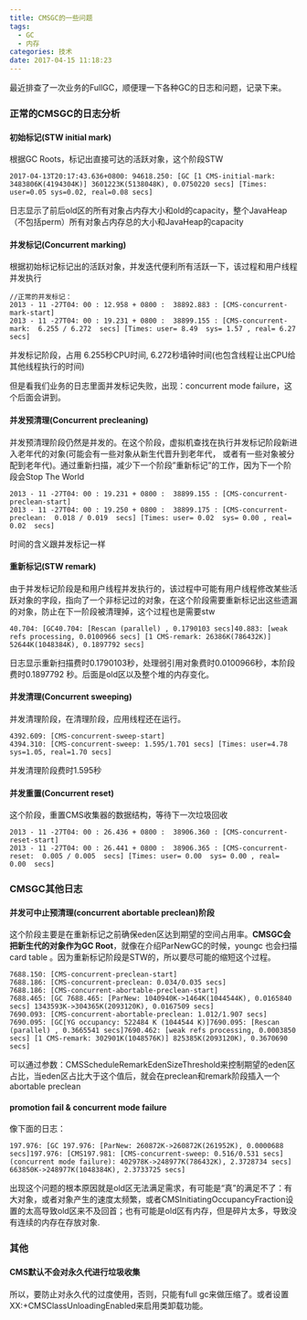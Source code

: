 ```yaml
---
title: CMSGC的一些问题
tags:
  - GC
  - 内存
categories: 技术
date: 2017-04-15 11:18:23
---
```



最近排查了一次业务的FullGC，顺便理一下各种GC的日志和问题，记录下来。

### 正常的CMSGC的日志分析

#### 初始标记(STW initial mark)

根据GC Roots，标记出直接可达的活跃对象，这个阶段STW

```
2017-04-13T20:17:43.636+0800: 94618.250: [GC [1 CMS-initial-mark: 3483806K(4194304K)] 3601223K(5138048K), 0.0750220 secs] [Times: user=0.05 sys=0.02, real=0.08 secs]
```
日志显示了前后old区的所有对象占内存大小和old的capacity，整个JavaHeap（不包括perm）所有对象占内存总的大小和JavaHeap的capacity

#### 并发标记(Concurrent marking)

根据初始标记标记出的活跃对象，并发迭代便利所有活跃一下，该过程和用户线程并发执行

```
//正常的并发标记：
2013 - 11 -27T04: 00 : 12.958 + 0800 :  38892.883 : [CMS-concurrent-mark-start]
2013 - 11 -27T04: 00 : 19.231 + 0800 :  38899.155 : [CMS-concurrent-mark:  6.255 / 6.272  secs] [Times: user= 8.49  sys= 1.57 , real= 6.27  secs]
```
并发标记阶段，占用 6.255秒CPU时间, 6.272秒墙钟时间(也包含线程让出CPU给其他线程执行的时间)

但是看我们业务的日志里面并发标记失败，出现：concurrent mode failure，这个后面会讲到。

#### 并发预清理(Concurrent precleaning)

并发预清理阶段仍然是并发的。在这个阶段，虚拟机查找在执行并发标记阶段新进入老年代的对象(可能会有一些对象从新生代晋升到老年代， 或者有一些对象被分配到老年代)。通过重新扫描，减少下一个阶段”重新标记”的工作，因为下一个阶段会Stop The World

```
2013 - 11 -27T04: 00 : 19.231 + 0800 :  38899.155 : [CMS-concurrent-preclean-start]
2013 - 11 -27T04: 00 : 19.250 + 0800 :  38899.175 : [CMS-concurrent-preclean:  0.018 / 0.019  secs] [Times: user= 0.02  sys= 0.00 , real= 0.02  secs]
```

时间的含义跟并发标记一样

#### 重新标记(STW remark)

由于并发标记阶段是和用户线程并发执行的，该过程中可能有用户线程修改某些活跃对象的字段，指向了一个非标记过的对象，在这个阶段需要重新标记出这些遗漏的对象，防止在下一阶段被清理掉，这个过程也是需要stw

```
40.704: [GC40.704: [Rescan (parallel) , 0.1790103 secs]40.883: [weak refs processing, 0.0100966 secs] [1 CMS-remark: 26386K(786432K)] 52644K(1048384K), 0.1897792 secs]
```

日志显示重新扫描费时0.1790103秒，处理弱引用对象费时0.0100966秒，本阶段费时0.1897792 秒。后面是old区以及整个堆的内存变化。

#### 并发清理(Concurrent sweeping)

并发清理阶段，在清理阶段，应用线程还在运行。

```
4392.609: [CMS-concurrent-sweep-start]  
4394.310: [CMS-concurrent-sweep: 1.595/1.701 secs] [Times: user=4.78 sys=1.05, real=1.70 secs]  
```
并发清理阶段费时1.595秒

#### 并发重置(Concurrent reset)

这个阶段，重置CMS收集器的数据结构，等待下一次垃圾回收

```
2013 - 11 -27T04: 00 : 26.436 + 0800 :  38906.360 : [CMS-concurrent-reset-start]
2013 - 11 -27T04: 00 : 26.441 + 0800 :  38906.365 : [CMS-concurrent-reset:  0.005 / 0.005  secs] [Times: user= 0.00  sys= 0.00 , real= 0.00  secs]
```

### CMSGC其他日志

#### 并发可中止预清理(concurrent abortable preclean)阶段

这个阶段主要是在重新标记之前确保eden区达到期望的空间占用率。<strong>CMSGC会把新生代的对象作为GC Root</strong>，就像在介绍ParNewGC的时候，youngc 也会扫描card table 。因为重新标记阶段是STW的，所以要尽可能的缩短这个过程。

```
7688.150: [CMS-concurrent-preclean-start]
7688.186: [CMS-concurrent-preclean: 0.034/0.035 secs]
7688.186: [CMS-concurrent-abortable-preclean-start]
7688.465: [GC 7688.465: [ParNew: 1040940K->1464K(1044544K), 0.0165840 secs] 1343593K->304365K(2093120K), 0.0167509 secs]
7690.093: [CMS-concurrent-abortable-preclean: 1.012/1.907 secs]
7690.095: [GC[YG occupancy: 522484 K (1044544 K)]7690.095: [Rescan (parallel) , 0.3665541 secs]7690.462: [weak refs processing, 0.0003850 secs] [1 CMS-remark: 302901K(1048576K)] 825385K(2093120K), 0.3670690 secs]
```

可以通过参数：CMSScheduleRemarkEdenSizeThreshold来控制期望的eden区占比，当eden区占比大于这个值后，就会在preclean和remark阶段插入一个abortable preclean

#### promotion fail & concurrent mode failure

像下面的日志：

```
197.976: [GC 197.976: [ParNew: 260872K->260872K(261952K), 0.0000688 secs]197.976: [CMS197.981: [CMS-concurrent-sweep: 0.516/0.531 secs]
(concurrent mode failure): 402978K->248977K(786432K), 2.3728734 secs] 663850K->248977K(1048384K), 2.3733725 secs]
```

出现这个问题的根本原因就是old区无法满足需求，有可能是“真”的满足不了：有大对象，或者对象产生的速度太频繁，或者CMSInitiatingOccupancyFraction设置的太高导致old区来不及回首；也有可能是old区有内存，但是碎片太多，导致没有连续的内存在存放对象.

### 其他

#### CMS默认不会对永久代进行垃圾收集

所以，要防止对永久代的过度使用，否则，只能有full gc来做压缩了。或者设置XX:+CMSClassUnloadingEnabled来启用类卸载功能。


